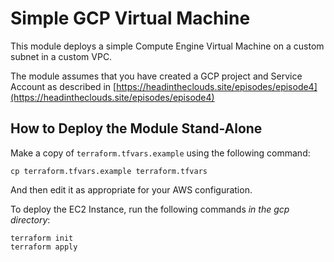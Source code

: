 # Simple GCP Virtual Machine
This module deploys a simple Compute Engine Virtual Machine on a custom subnet in a custom
VPC.

The module assumes that you have created a GCP project and Service Account as described in [https://headintheclouds.site/episodes/episode4](https://headintheclouds.site/episodes/episode4)

## How to Deploy the Module Stand-Alone

Make a copy of `terraform.tfvars.example` using the following command:

```
cp terraform.tfvars.example terraform.tfvars
```

And then edit it as appropriate for your AWS configuration.

To deploy the EC2 Instance, run the following commands _in the gcp directory_:

```
terraform init
terraform apply
```
